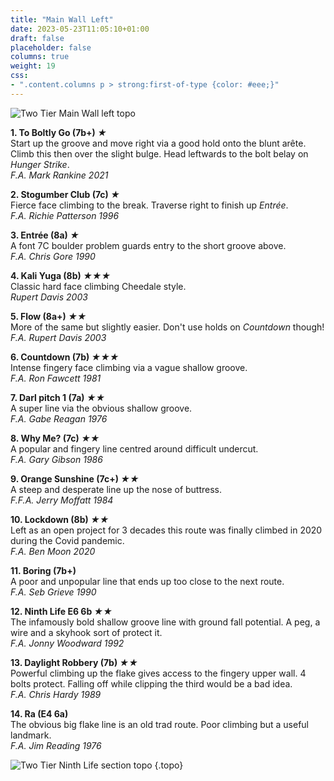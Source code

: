 ```yaml
---
title: "Main Wall Left"
date: 2023-05-23T11:05:10+01:00
draft: false
placeholder: false
columns: true
weight: 19
css:
- ".content.columns p > strong:first-of-type {color: #eee;}"
---
```


![Two Tier Main Wall left topo](/img/peak/cheedale/two-tier-main-left.jpg)

**1. To Boltly Go (7b+) *&starf;***  
Start up the groove and move right via a good hold onto the blunt arête. Climb this then over the slight bulge. Head leftwards to the bolt belay on *Hunger Strike*.  
*F.A. Mark Rankine 2021*

**2. Stogumber Club (7c) *&starf;***  
Fierce face climbing to the break. Traverse right to finish up *Entrée*.  
*F.A. Richie Patterson 1996*

**3. Entrée (8a) *&starf;***   
A font 7C boulder problem guards entry to the short groove above.  
*F.A. Chris Gore 1990*

**4. Kali Yuga (8b) *&starf;&starf;&starf;***   
Classic hard face climbing Cheedale style.  
*Rupert Davis 2003*

**5. Flow (8a+) *&starf;&starf;***  
More of the same but slightly easier. Don't use holds on *Countdown* though!  
*F.A. Rupert Davis 2003*

**6. Countdown (7b) *★★★***  
Intense fingery face climbing via a vague shallow groove.  
*F.A. Ron Fawcett 1981*

**7. Darl pitch 1 (7a) *★★***  
A super line via the obvious shallow groove.  
*F.A. Gabe Reagan 1976*

**8. Why Me? (7c) *★★***  
A popular and fingery line centred around difficult undercut.  
*F.A. Gary Gibson 1986*

**9. Orange Sunshine (7c+) *★★***  
A steep and desperate line up the nose of buttress.  
*F.F.A. Jerry Moffatt 1984*

**10. Lockdown (8b) *&starf;&starf;***  
Left as an open project for 3 decades this route was finally climbed in 2020 during the Covid pandemic.  
*F.A. Ben Moon 2020*

**11. Boring (7b+)**  
A poor and unpopular line that ends up too close to the next route.  
*F.A. Seb Grieve 1990*

**12. Ninth Life E6 6b *★★***  
The infamously bold shallow groove line with ground fall potential. A peg, a wire and a skyhook sort of protect it.  
*F.A. Jonny Woodward 1992*

**13. Daylight Robbery (7b) *&starf;&starf;***  
Powerful climbing up the flake gives access to the fingery upper wall. 4 bolts protect. Falling off while clipping the third would be a bad idea.  
*F.A. Chris Hardy 1989*

**14. Ra (E4 6a)**  
The obvious big flake line is an old trad route. Poor climbing but a useful landmark.  
*F.A. Jim Reading 1976*


![Two Tier Ninth Life section topo](/img/peak/cheedale/two-tier-ninth-life.jpg)
{.topo}